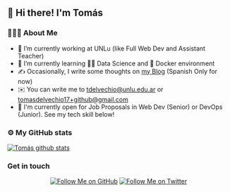 ## 👋 Hi there! I'm Tomás

### 👨🏻‍💻 About Me

- 🔭 I’m currently working at UNLu (like Full Web Dev and Assistant Teacher)
- 🌱 I’m currently learning 🧑‍🔬 Data Science and 🐳 Docker environment
- ✍️ Occasionally, I write some thoughts on [my Blog](http://tomasdelvechio.github.io/blog/) (Spanish Only for now)
- ✉️ You can write me to tdelvechio@unlu.edu.ar or tomasdelvechio17+github@gmail.com
- 👷 I'm currently open for Job Proposals in Web Dev (Senior) or DevOps (Junior). See my tech skill below!

### ⚙️ My GitHub stats

[![Tomás github stats](https://github-readme-stats-opal-one-21.vercel.app/api?username=tomasdelvechio&count_private=true&show_icons=true&theme=solarized-dark)](https://github.com/tomasdelvechio)

### Get in touch

<p align="center">
  <a href="https://github.com/tomasdelvechio" target="__blank">
  <img src="https://img.shields.io/github/followers/tomasdelvechio?label=Follow%20me%21&style=social" alt="Follow Me on GitHub" /></a>
  <!--img src="https://img.shields.io/twitter/url?label=Follow%20Me%20on%20Tw&style=social&url=https%3A%2F%2Ftwitter.com%2Ftdelvechio" alt="Follow Me on Twitter" /-->
  <a href="https://twitter.com/tdelvechio" target="__blank">
  <img src="https://img.shields.io/twitter/follow/tdelvechio?label=Tweet%20me%21&style=social" alt="Follow Me on Twitter" /></a>
</p>


<!--
**tomasdelvechio/tomasdelvechio** is a ✨ _special_ ✨ repository because its `README.md` (this file) appears on your GitHub profile.

Here are some ideas to get you started:

- 🔭 I’m currently working on ...
- 🌱 I’m currently learning ...
- 👯 I’m looking to collaborate on ...
- 🤔 I’m looking for help with ...
- 💬 Ask me about ...
- 📫 How to reach me: ...
- 😄 Pronouns: ...
- ⚡ Fun fact: ...
-->

